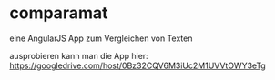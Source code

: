 comparamat
==========

eine AngularJS App zum Vergleichen von Texten

ausprobieren kann man die App hier: https://googledrive.com/host/0Bz32CQV6M3iUc2M1UVVtOWY3eTg

